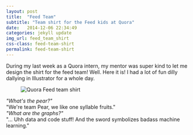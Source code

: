 ```yaml
---
layout: post
title:  "Feed Team"
subtitle: "Team shirt for the Feed kids at Quora"
date:   2014-12-06 22:34:49
categories: jekyll update
img_url: feed_team_shirt
css-class: feed-team-shirt
permalink: feed-team-shirt
---
```

<section>
During my last week as a Quora intern, my mentor was super kind to let me design the shirt for the feed team! Well. Here it is! I had a lot of fun dilly dallying in Illustrator for a whole day.
</section>

<figure>
  <img src="{{'/img/feed_team_shirt.png' | prepend: site.baseurl}}" alt="Quora Feed team shirt">
</figure>

<section>
  <em>"What's the pear?"</em><br>
  "We're team Pear, we like one syllable fruits."<br>
  <em>"What are the graphs?"</em><br>
  "... Uhh data and code stuff! And the sword symbolizes badass machine learning."
</section>